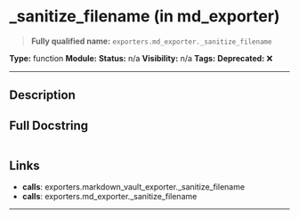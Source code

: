 # _sanitize_filename (in md_exporter)
> **Fully qualified name:** `exporters.md_exporter._sanitize_filename`

**Type:** function
**Module:** 
**Status:** n/a
**Visibility:** n/a
**Tags:** 
**Deprecated:** ❌

---

## Description


## Full Docstring
```

```

## Links
- **calls**: exporters.markdown_vault_exporter._sanitize_filename
- **calls**: exporters.md_exporter._sanitize_filename


---
